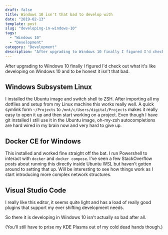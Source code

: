 ```yaml
---
draft: false
title: Windows 10 isn't that bad to develop with
date: "2019-02-13"
template: post
slug: "developing-in-windows-10"
tags:
  - "Windows 10"
  - "Development"
category: "Development"
description: "After upgrading to Windows 10 finally I figured I'd check out what it's like developing on Windows 10 and to be honest it isn't that bad."
---
```

After upgrading to Windows 10 finally I figured I'd check out what it's like developing on Windows 10 and to be honest it isn't that bad.

## Windows Subsystem Linux

I installed the Ubuntu image and switch shell to ZSH. After importing all my dotfiles and setup from my Linux machine this works really well. A quick symlink form `~/Projects` to `/mnt/c/Users/digital/Projects` makes it really easy to open it up and then start working on a project. Even though I have git installed I still use it in the Ubuntu image, oh-my-zsh autocompletions are hard wired in my brain now and very hard to give up.

## Docker CE for Windows

This installed and worked fine straight off the bat. I run Powershell to interact with `docker` and `docker compose`. I've seen a few StackOverflow posts about running this directly inside Ubuntu WSL but haven't gotten around to setting that up. Will be interesting to see how things work as I start introducing more complex network structures.

## Visual Studio Code

I really like this editor, it seems quite light and has a load of really good plugins that support my ever shifting development needs.

So there it is developing in Windows 10 isn't actually so bad after all.

(You'll still have to prise my KDE Plasma out of my cold dead hands though.)
